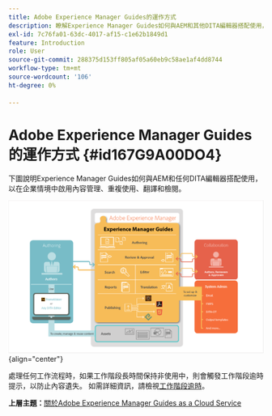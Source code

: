 ```yaml
---
title: Adobe Experience Manager Guides的運作方式
description: 瞭解Experience Manager Guides如何與AEM和其他DITA編輯器搭配使用，以增強企業情境中的內容管理、重複使用、翻譯和審閱。
exl-id: 7c76fa01-63dc-4017-af15-c1e62b1849d1
feature: Introduction
role: User
source-git-commit: 288375d153ff805af05a60eb9c58ae1af4dd8744
workflow-type: tm+mt
source-wordcount: '106'
ht-degree: 0%

---
```


# Adobe Experience Manager Guides的運作方式 {#id167G9A00DO4}

下圖說明Experience Manager Guides如何與AEM和任何DITA編輯器搭配使用，以在企業情境中啟用內容管理、重複使用、翻譯和檢閱。

![](images/xml-add-on-how-it-works.png){align="center"}

處理任何工作流程時，如果工作階段長時間保持非使用中，則會觸發工作階段逾時提示，以防止內容遺失。 如需詳細資訊，請檢視[工作階段逾時](./session-timeout-prompt.md)。


**上層主題：**[&#x200B;關於Adobe Experience Manager Guides as a Cloud Service](intro.md)
